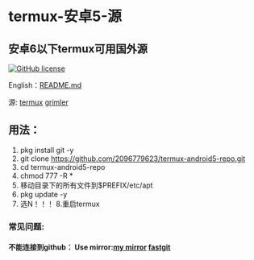 # termux-安卓5-源
## 安卓6以下termux可用国外源

[![GitHub license](https://img.shields.io/badge/开源协议-MIT-brightgreen)](https://github.com/2096779623/termux-android5-repo/blob/main/LICENSE) 

English：[README.md](https://github.com/2096779623/termux-android5-repo/blob/master/README.md)



源: [termux](http://termux.net)   [grimler](https://grimler.se/termux/)


## 用法：
1. pkg install git -y
2. git clone https://github.com/2096779623/termux-android5-repo.git
3. cd termux-android5-repo
4. chmod 777 -R *
5. 移动目录下的所有文件到$PREFIX/etc/apt
6. pkg update -y
7. 选N！！！
8.重启termux


### 常见问题:

#### 不能连接到github： Use mirror:[my mirror](https://github.2096779623.workers.dev)  [fastgit](https://hub.fastgit.org)



